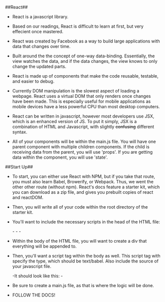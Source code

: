 ##React##

* React is a javascript library.

* Based on our readings, React is difficult to learn at first, but very effecient once mastered. 

* React was created by Facebook as a way to build large applications with data that changes over time. 

* Built around the the concept of one-way data-binding. Essentially, the view watches the data, and if the data changes, the view knows to only change the updated parts. 

* React is made up of components that make the code reusable, testable, and easier to debug. 

* Currently DOM manipulation is the slowest aspect of loading a webpage. React uses a virtual DOM that only renders once changes have been made. This is especially useful for mobile applications as mobile devices have a less powerful CPU than most desktop computers. 

* React can be written in javascript, however most developers use JSX, which is an enhanced version of JS. To put it simply, JSX is a combination of HTML and Javascript, with slightly ~~confusing~~ different syntax. 

* All of your components will be within the main.js file. You will have one parent component with multiple children components. If the child is receiving data from the parent, you will use 'props'. If you are getting data within the component, you will use 'state'.


##Start Up##

* To start, you can either use React with NPM, but if you take that route, you must also learn Babel, Browerify, or Webpack. Thus, we went the other other route (without npm). React's docs feature a starter kit, which you can download as a zip file, and gives you prebuilt copies of react and reactDOM. 

* Then, you will write all of your code within the root directory of the starter kit. 

* You'll want to include the necessary scripts in the head of the HTML file:

	-<script src="build/react.js"></script>
	-<script src="build/react-dom.js"></script>
	-<script src="https://cdnjs.cloudflare.com/ajax/libs/babel-core/5.8.23/browser.min.js"></script>
* Within the body of the HTML file, you will want to create a div that everything will be appended to. 

* Then, you'll want a script tag within the body as well. This script tag with specify the type, which should be text/babel. Also include the source of your javascript file. 

	-It should look like this:
	-<script type="text/babel" src="main.js"></script>

* Be sure to create a main.js file, as that is where the logic will be done. 


* FOLLOW THE DOCS!



